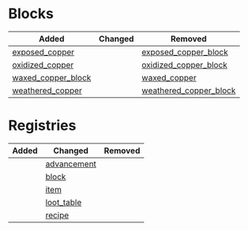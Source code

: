 # Blocks
| Added | Changed | Removed |
|-------|---------|---------|
| [exposed_copper](./blocks/exposed_copper.json) |  | [exposed_copper_block](./blocks/exposed_copper_block.json) |
| [oxidized_copper](./blocks/oxidized_copper.json) |  | [oxidized_copper_block](./blocks/oxidized_copper_block.json) |
| [waxed_copper_block](./blocks/waxed_copper_block.json) |  | [waxed_copper](./blocks/waxed_copper.json) |
| [weathered_copper](./blocks/weathered_copper.json) |  | [weathered_copper_block](./blocks/weathered_copper_block.json) |

# Registries
| Added | Changed | Removed |
|-------|---------|---------|
|  | [advancement](./registries/advancement.json) |  |
|  | [block](./registries/block.json) |  |
|  | [item](./registries/item.json) |  |
|  | [loot_table](./registries/loot_table.json) |  |
|  | [recipe](./registries/recipe.json) |  |
